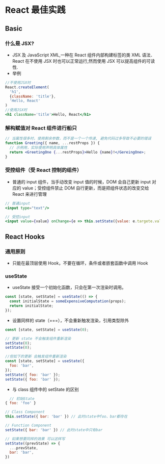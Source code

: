 # React 最佳实践

## Basic

### 什么是 JSX?

- JSX 及 JavaScript XML,一种在 React 组件内部构建标签的类 XML 语法．React 在不使用 JSX 时也可以正常运行,然而使用 JSX 可以提高组件的可读性.
- 举例

```jsx
//不使用JSX时
React.createElement(
  'h1',
  {className: 'title'},
  'Hello, React'
)
//使用JSX时
<h1 className='title'>Hello, React</h1>
```

### 解构赋值对 React 组件进行船只

```jsx
// 当属性很多时，使用剩余参数，而不是一个一个传递, 避免代码过多导致不必要的错误
function Greeting({ name, ...restProps }) {
  // 示例用，实际使用声明具体属性
  return <GreetingOne {...restProps}>Hello {name}!</GereingOne>;
}
```

### 受控组件（受 React 控制的组件）

- 普通的 input 组件，当手动改变 input 值的时候，DOM 会自己更新 input 对应的 value；受控组件禁止 DOM 自行更新，而是把组件状态的改变交给 React 来进行管理

```jsx
// 普通input
<input type="text"/>

// 受控input
<input value={value} onChange={e => this.setState({value: e.targete.value})
```

## React Hooks

### 通用原则

- 只能在最顶层使用 Hook，不要在循环，条件或者嵌套函数中调用 Hook

### useState

- useState 接受一个初始化函数，只会在第一次渲染时调用。

```js
const [state, setState] = useState(() => {
  const initialState = someExpensiveComputation(props);
  return initialState;
});
```

- 设置同样的 state（===），不会重新触发渲染，引用类型除外

```js
const [state, setState] = useState(0);

// 更新 state 不会触发组件重新渲染
setState(0);
setState(0);

//但如下的更新 会触发组件重新渲染
const [state, setState] = useState({
  foo: 'bar',
});
setState({ foo: 'bar' });
setState({ foo: 'bar' });
```

- 与 class 组件中的 setState 的区别

```js
  // 初始State
{ foo: 'foo' }

// Class Component
this.setState({ bar: 'bar' }) // 此时state中foo、bar都存在

// Function Component
setState({ bar: 'bar' }) // 此时state中只有bar

// 如果想要同样的效果 可以这样写
setState((prevState) => {
  ...prevState,
  bar: 'bar',
})

```
